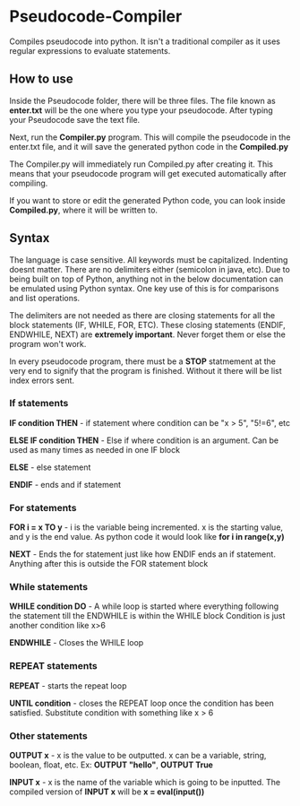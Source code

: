 # Pseudocode-Compiler
Compiles pseudocode into python. It isn't a traditional compiler as it uses regular expressions to evaluate statements.

## How to use

Inside the Pseudocode folder, there will be three files. The file known as **enter.txt** will be the one where you type your pseudocode. After typing your Pseudocode save the text file.

Next, run the **Compiler.py** program. This will compile the pseudocode in the enter.txt file, and it will save the generated python code in the **Compiled.py**

The Compiler.py will immediately run Compiled.py after creating it. This means that your pseudocode program will get executed automatically after compiling.

If you want to store or edit the generated Python code, you can look inside **Compiled.py**, where it will be written to.

## Syntax

The language is case sensitive. All keywords must be capitalized. Indenting doesnt matter. There are no delimiters either (semicolon in java, etc). Due to being built on top of Python, anything not in the below documentation can be emulated using Python syntax. One key use of this is for comparisons and list operations.

The delimiters are not needed as there are closing statements for all the block statements (IF, WHILE, FOR, ETC). These closing statements (ENDIF, ENDWHILE, NEXT) are **extremely important**. Never forget them or else the program won't work.

In every pseudocode program, there must be a **STOP** statmement at the very end to signify that the program is finished. Without it there will be list index errors sent.

### If statements 
  **IF condition THEN** - if statement where condition can be "x > 5", "5!=6", etc

  **ELSE IF condition THEN** - Else if where condition is an argument. Can be used as many times as needed in one IF block

  **ELSE** - else statement

  **ENDIF** - ends and if statement

### For statements
  
  **FOR i = x TO y** - i is the variable being incremented. x is the starting value, and y is the end value. As python code it would look like           **for i in range(x,y)**
  
  **NEXT** - Ends the for statement just like how ENDIF ends an if statement. Anything after this is outside the FOR statement block
  
### While statements
  
  **WHILE condition DO** - A while loop is started where everything following the statement till the ENDWHILE is within the WHILE block
                        Condition is just another condition like x>6
   
  **ENDWHILE** - Closes the WHILE loop
  
### REPEAT statements

  **REPEAT** - starts the repeat loop
  
 **UNTIL condition** - closes the REPEAT loop once the condition has been satisfied. Substitute condition with something like x > 6
  
### Other statements
  
  **OUTPUT x** - x is the value to be outputted. x can be a variable, string, boolean, float, etc. Ex: **OUTPUT "hello"**, **OUTPUT True**
  
  **INPUT x** - x is the name of the variable which is going to be inputted. The compiled version of **INPUT x** will be **x 
            = eval(input())** 

